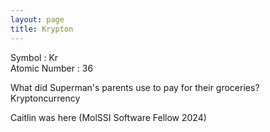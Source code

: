 ```yaml
---
layout: page
title: Krypton
---
```



Symbol : Kr  
Atomic Number : 36  

What did Superman's parents use to pay for their groceries?
Kryptoncurrency

Caitlin was here (MolSSI Software Fellow 2024)
